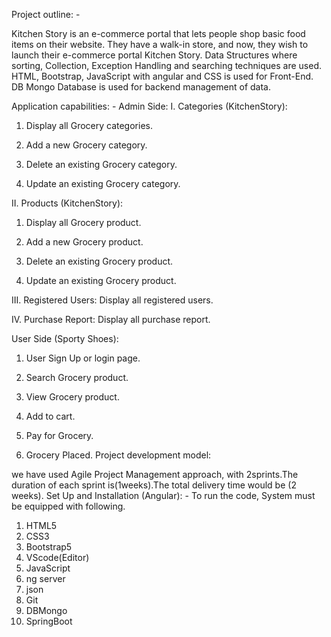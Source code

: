 Project outline: -

Kitchen Story is an e-commerce portal that lets people shop basic food items on their website. They have a walk-in store, and now, they wish to launch their e-commerce portal Kitchen Story. Data Structures where sorting, Collection, Exception Handling and searching techniques are used. HTML, Bootstrap, JavaScript with angular and CSS is used for Front-End. DB Mongo Database is used for backend management of data.

Application capabilities: -
Admin Side:
I.	Categories (KitchenStory):
1.	Display all Grocery categories.

2.	Add a new Grocery category.

3.	Delete an existing Grocery category.

4.	Update an existing Grocery category.

II.	Products (KitchenStory):
1.	Display all Grocery product.

2.	Add a new Grocery product.

3.	Delete an existing Grocery product.

4.	Update an existing Grocery product.

III.	Registered Users:
Display all registered users.

IV.	Purchase Report:
Display all purchase report.



User Side (Sporty Shoes):

1.	User Sign Up or login page.

2.	 Search Grocery product.

3.	 View Grocery product.
4.	Add to cart.
5.	Pay for Grocery.
6.	Grocery Placed.
Project development model:

we have used Agile Project Management approach, with 2sprints.The duration of each sprint is(1weeks).The total delivery time would be (2 weeks).
Set Up and Installation (Angular): -
To run the code, System must be equipped with following.
1.	HTML5
2.	CSS3
3.	Bootstrap5
4.	VScode(Editor)
5.	JavaScript
6.	ng server
7.	json
8.	Git
9.	DBMongo
10.	SpringBoot





